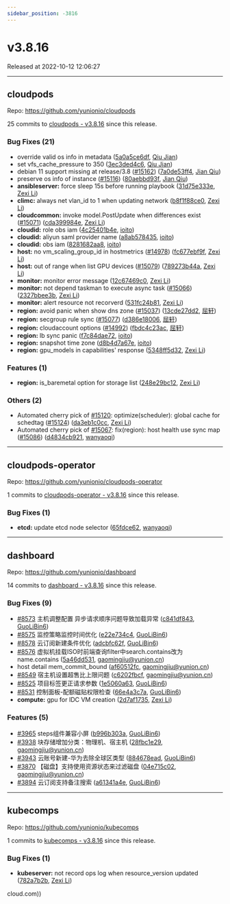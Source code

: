 ```yaml
---
sidebar_position: -3816
---
```


# v3.8.16

Released at 2022-10-12 12:06:27

-----

## cloudpods

Repo: https://github.com/yunionio/cloudpods

25 commits to [cloudpods - v3.8.16](https://github.com/yunionio/cloudpods/compare/v3.8.15...v3.8.16) since this release.

### Bug Fixes (21)
- override valid os info in metadata ([5a0a5ce6df](https://github.com/yunionio/cloudpods/commit/5a0a5ce6dff7315e375cbe546c2555db7ba8f034), [Qiu Jian](mailto:qiujian@yunionyun.com))
- set vfs_cache_pressure to 350 ([3ec3ded4c6](https://github.com/yunionio/cloudpods/commit/3ec3ded4c6598e5e617ade76f06b6774424a6abf), [Qiu Jian](mailto:qiujian@yunionyun.com))
- debian 11 support missing at release/3.8 ([#15162](https://github.com/yunionio/cloudpods/issues/15162)) ([7a0de53ff4](https://github.com/yunionio/cloudpods/commit/7a0de53ff49ee10e9944bf01faa0f346ed4b7f5b), [Jian Qiu](mailto:swordqiu@gmail.com))
- preserve os info of instance ([#15116](https://github.com/yunionio/cloudpods/issues/15116)) ([80aebbd93f](https://github.com/yunionio/cloudpods/commit/80aebbd93f24df107f0c96a800c59dd62397a220), [Jian Qiu](mailto:swordqiu@gmail.com))
- **ansibleserver:** force sleep 15s before running playbook ([31d75e333e](https://github.com/yunionio/cloudpods/commit/31d75e333e97245fa3cbc851a2ef109b30bf43eb), [Zexi Li](mailto:zexi.li@icloud.com))
- **climc:** always net vlan_id to 1 when updating network ([b8f1f88ce0](https://github.com/yunionio/cloudpods/commit/b8f1f88ce05e5c7146350e3509c007d3cb9b2b78), [Zexi Li](mailto:zexi.li@icloud.com))
- **cloudcommon:** invoke model.PostUpdate when differences exist ([#15071](https://github.com/yunionio/cloudpods/issues/15071)) ([cda399984e](https://github.com/yunionio/cloudpods/commit/cda399984e66ae3210c650ab810bfac576267bcc), [Zexi Li](mailto:zexi.li@icloud.com))
- **cloudid:** role obs iam ([4c25401b4e](https://github.com/yunionio/cloudpods/commit/4c25401b4ed42baec03b3826b44ff6979fd0d23a), [ioito](mailto:qu_xuan@icloud.com))
- **cloudid:** aliyun saml provider name ([a8ab578435](https://github.com/yunionio/cloudpods/commit/a8ab578435f9d4836bd8571722505dfea5f62e5d), [ioito](mailto:qu_xuan@icloud.com))
- **cloudid:** obs iam ([8281682aa8](https://github.com/yunionio/cloudpods/commit/8281682aa8de5fb2c71f218bb3fb8698ccdd2e9d), [ioito](mailto:qu_xuan@icloud.com))
- **host:** no vm_scaling_group_id in hostmetrics ([#14978](https://github.com/yunionio/cloudpods/issues/14978)) ([fc677ebf9f](https://github.com/yunionio/cloudpods/commit/fc677ebf9fa99dcc53105a5bb0961bcea0ad4d30), [Zexi Li](mailto:zexi.li@icloud.com))
- **host:** out of range when list GPU devices ([#15079](https://github.com/yunionio/cloudpods/issues/15079)) ([789273b44a](https://github.com/yunionio/cloudpods/commit/789273b44ac90f4e79b18ba0c1329863e8cddd8d), [Zexi Li](mailto:zexi.li@icloud.com))
- **monitor:** monitor error message ([12c67469c0](https://github.com/yunionio/cloudpods/commit/12c67469c0137d10a9f2c0eab170161d2075e4e4), [Zexi Li](mailto:zexi.li@icloud.com))
- **monitor:** not depend taskman to execute async task ([#15066](https://github.com/yunionio/cloudpods/issues/15066)) ([2327bbee3b](https://github.com/yunionio/cloudpods/commit/2327bbee3be025cf74710037250e2dfa3ff7f784), [Zexi Li](mailto:zexi.li@icloud.com))
- **monitor:** alert resource not recorverd ([531fc24b81](https://github.com/yunionio/cloudpods/commit/531fc24b8173150c546d5b4edfeb49dd31c64df1), [Zexi Li](mailto:zexi.li@icloud.com))
- **region:** avoid panic when show dns zone ([#15037](https://github.com/yunionio/cloudpods/issues/15037)) ([13cde27dd2](https://github.com/yunionio/cloudpods/commit/13cde27dd2b36ade4a621386471f21c6ba5571b0), [屈轩](mailto:qu_xuan@icloud.com))
- **region:** secgroup rule sync ([#15077](https://github.com/yunionio/cloudpods/issues/15077)) ([d386e18006](https://github.com/yunionio/cloudpods/commit/d386e1800600b27eeedd56306f628860419fa8a1), [屈轩](mailto:qu_xuan@icloud.com))
- **region:** cloudaccount options ([#14992](https://github.com/yunionio/cloudpods/issues/14992)) ([fbdc4c23ac](https://github.com/yunionio/cloudpods/commit/fbdc4c23ac317d1bbf3161d426ba5149b9dfeb34), [屈轩](mailto:qu_xuan@icloud.com))
- **region:** lb sync panic ([f7c84dae72](https://github.com/yunionio/cloudpods/commit/f7c84dae7288ada8076fb11ad9a8de31f6dbd97e), [ioito](mailto:qu_xuan@icloud.com))
- **region:** snapshot time zone ([d8b4d7a67e](https://github.com/yunionio/cloudpods/commit/d8b4d7a67ea221fe2cbc180d37e4d7cd11369c0c), [ioito](mailto:qu_xuan@icloud.com))
- **region:** gpu_models in capabilities' response ([5348ff5d32](https://github.com/yunionio/cloudpods/commit/5348ff5d320592382c55cb4ef6975c5f7fe14269), [Zexi Li](mailto:zexi.li@icloud.com))

### Features (1)
- **region:** is_baremetal option for storage list ([248e29bc12](https://github.com/yunionio/cloudpods/commit/248e29bc129954bc9260fd8d44e92b7468c998dc), [Zexi Li](mailto:zexi.li@icloud.com))

### Others (2)
- Automated cherry pick of [#15120](https://github.com/yunionio/cloudpods/issues/15120): optimize(scheduler): global cache for schedtag ([#15124](https://github.com/yunionio/cloudpods/issues/15124)) ([da3eb1c0cc](https://github.com/yunionio/cloudpods/commit/da3eb1c0ccd324a19e78f038e6b445e8cad5b8a7), [Zexi Li](mailto:zexi.li@icloud.com))
- Automated cherry pick of [#15067](https://github.com/yunionio/cloudpods/issues/15067): fix(region): host health use sync map ([#15086](https://github.com/yunionio/cloudpods/issues/15086)) ([d4834cb921](https://github.com/yunionio/cloudpods/commit/d4834cb9219b42d25d718b0b5c1dac73f35699e1), [wanyaoqi](mailto:18528551+wanyaoqi@users.noreply.github.com))

-----

## cloudpods-operator

Repo: https://github.com/yunionio/cloudpods-operator

1 commits to [cloudpods-operator - v3.8.16](https://github.com/yunionio/cloudpods-operator/compare/v3.8.15...v3.8.16) since this release.

### Bug Fixes (1)
- **etcd:** update etcd node selector ([65fdce62](https://github.com/yunionio/cloudpods-operator/commit/65fdce629ca021e3cee5b9fe33b233863d2979b8), [wanyaoqi](mailto:d3lx.yq@gmail.com))

-----

## dashboard

Repo: https://github.com/yunionio/dashboard

14 commits to [dashboard - v3.8.16](https://github.com/yunionio/dashboard/compare/v3.8.15...v3.8.16) since this release.

### Bug Fixes (9)
- [#8573](https://github.com/yunionio/dashboard/issues/8573) 主机调整配置 异步请求顺序问题导致加载异常 ([c841df843](https://github.com/yunionio/dashboard/commit/c841df84310dd17b3b98c3cba34f91d72bf98572), [GuoLiBin6](mailto:glbin533@163.com))
- [#8575](https://github.com/yunionio/dashboard/issues/8575) 监控策略监控时间优化 ([e22e734c4](https://github.com/yunionio/dashboard/commit/e22e734c4f7805f3bbe1290a70f8a5e060e1f64c), [GuoLiBin6](mailto:glbin533@163.com))
- [#8578](https://github.com/yunionio/dashboard/issues/8578) 云订阅新建条件优化 ([adcbfc62f](https://github.com/yunionio/dashboard/commit/adcbfc62f26a94763ad3b1011b23eb70e634b4ca), [GuoLiBin6](mailto:glbin533@163.com))
- [#8576](https://github.com/yunionio/dashboard/issues/8576) 虚拟机挂载ISO时前端查询filter中search.contains改为name.contains ([5a46dd531](https://github.com/yunionio/dashboard/commit/5a46dd531f448e8f433afafe9f9036a5467f9902), [gaomingjiu@yunion.cn](mailto:gaomingjiu@yunion.cn))
- host detail mem_commit_bound ([af60512fc](https://github.com/yunionio/dashboard/commit/af60512fcaa3ba23dcb2d8d7779f867742757fde), [gaomingjiu@yunion.cn](mailto:gaomingjiu@yunion.cn))
- [#8549](https://github.com/yunionio/dashboard/issues/8549) 宿主机设置超售比上限问题 ([c6202fbcf](https://github.com/yunionio/dashboard/commit/c6202fbcffd87f31df49c61c003625ff0d9930f9), [gaomingjiu@yunion.cn](mailto:gaomingjiu@yunion.cn))
- [#8525](https://github.com/yunionio/dashboard/issues/8525) 项目标签更正请求参数 ([1e5060a63](https://github.com/yunionio/dashboard/commit/1e5060a638dd55f8904ce0e14080200eda9f44b7), [GuoLiBin6](mailto:782518577@qq.com))
- [#8531](https://github.com/yunionio/dashboard/issues/8531) 控制面板-配额磁贴权限检查 ([66e4a3c7a](https://github.com/yunionio/dashboard/commit/66e4a3c7acb89353da6d34d0e94c3de94e6b8249), [GuoLiBin6](mailto:782518577@qq.com))
- **compute:** gpu for IDC VM creation ([2d7af1735](https://github.com/yunionio/dashboard/commit/2d7af1735895720693ebde0c797ba34796524439), [Zexi Li](mailto:zexi.li@icloud.com))

### Features (5)
- [#3965](https://github.com/yunionio/dashboard/issues/3965) steps组件兼容小屏 ([b996b303a](https://github.com/yunionio/dashboard/commit/b996b303a89a00f77a5e2fb6530bd93fdd0b7e61), [GuoLiBin6](mailto:glbin533@163.com))
- [#3938](https://github.com/yunionio/dashboard/issues/3938) 块存储增加分类：物理机、宿主机 ([28fbc1e29](https://github.com/yunionio/dashboard/commit/28fbc1e29464e7f40cd1c33132f7ddb8c1ce9ad4), [gaomingjiu@yunion.cn](mailto:gaomingjiu@yunion.cn))
- [#3943](https://github.com/yunionio/dashboard/issues/3943) 云账号新建-华为去除全球区类型 ([884678ead](https://github.com/yunionio/dashboard/commit/884678eadbbcbc470d14b6f7ca5c72f62ab6dfae), [GuoLiBin6](mailto:glbin533@163.com))
- [#3870](https://github.com/yunionio/dashboard/issues/3870) 【磁盘】支持使用资源状态来过滤磁盘 ([04e715c02](https://github.com/yunionio/dashboard/commit/04e715c023a8565ad12f4dcc0c7211fa442f1946), [gaomingjiu@yunion.cn](mailto:gaomingjiu@yunion.cn))
- [#3894](https://github.com/yunionio/dashboard/issues/3894) 云订阅支持备注搜索 ([a61341a4e](https://github.com/yunionio/dashboard/commit/a61341a4e2482c014513b930b8eb50b5145ed92e), [GuoLiBin6](mailto:782518577@qq.com))

-----

## kubecomps

Repo: https://github.com/yunionio/kubecomps

1 commits to [kubecomps - v3.8.16](https://github.com/yunionio/kubecomps/compare/v3.8.15...v3.8.16) since this release.

### Bug Fixes (1)
- **kubeserver:** not record ops log when resource_version updated ([782a7b2b](https://github.com/yunionio/kubecomps/commit/782a7b2bfbac0228962da68aa586bae9c7ab6941), [Zexi Li](mailto:zexi.li@icloud.com))

cloud.com))

[kubecomps - v3.8.16]: https://github.com/yunionio/kubecomps/compare/v3.8.15...v3.8.16

